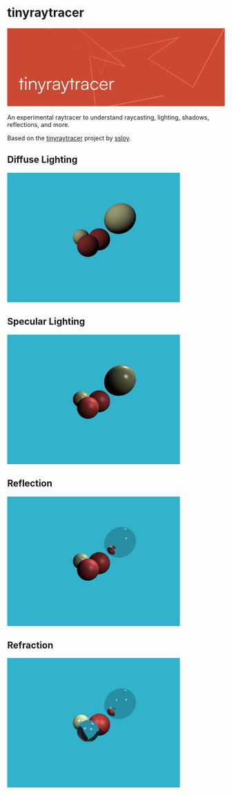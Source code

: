 # tinyraytracer

<img src="tinyraytracer.png" alt="Cover image">

An experimental raytracer to understand raycasting, lighting, shadows, reflections, and more.

Based on the [tinyraytracer](https://github.com/ssloy/tinyraytracer) project by [ssloy](https://github.com/ssloy).

## Diffuse Lighting

<img src="spheres-shadow.jpg" alt="Spheres with shadows" width="400">

## Specular Lighting

<img src="spheres-spec.jpg" alt="Spheres with specular lighting" width="400">


## Reflection

<img src="spheres-reflection.jpg" alt="Spheres with reflection" width="400">


## Refraction

<img src="spheres-refraction.jpg" alt="Spheres with refraction" width="400">
